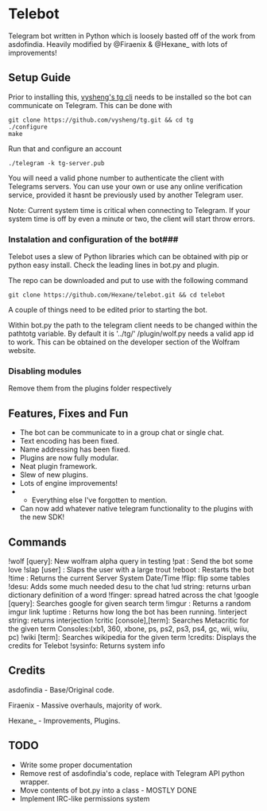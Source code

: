 Telebot
===================

Telegram bot written in Python which is loosely basted off of the work from asdofindia. Heavily modified by @Firaenix & @Hexane_ with lots of improvements!


## Setup Guide ##

Prior to installing this, [vysheng's tg cli](http://github.com/vysheng/tg) needs to be installed so the bot can communicate on Telegram. This can be done with
    
    git clone https://github.com/vysheng/tg.git && cd tg
    ./configure
    make

Run that and configure an account
    
    ./telegram -k tg-server.pub

You will need a valid phone number to authenticate the client with Telegrams servers. You can use your own or use any online verification service, provided it hasnt be previously used by another Telegram user.

Note: Current system time is critical when connecting to Telegram. If your system time is off by even a minute or two, the client will start throw errors.    

### Instalation and configuration of the bot###

Telebot uses a slew of Python libraries which can be obtained with pip or python easy install. Check the leading lines in bot.py and plugin.

The repo can be downloaded and put to use with the following command
    
    git clone https://github.com/Hexane/telebot.git && cd telebot

A couple of things need to be edited prior to starting the bot.    

Within bot.py the path to the telegram client needs to be changed within the pathtotg variable. By default it is '../tg/'
/plugin/wolf.py needs a valid app id to work. This can be obtained on the developer section of the Wolfram website.

### Disabling modules ###
Remove them from the plugins folder respectively

## Features, Fixes and Fun ##
  
* The bot can be communicate to in a group chat or single chat. 
* Text encoding has been fixed.
* Name addressing has been fixed.
* Plugins are now fully modular.
* Neat plugin framework.
* Slew of new plugins.
* Lots of engine improvements!
* + Everything else I've forgotten to mention.
* Can now add whatever native telegram functionality to the plugins with the new SDK!

## Commands ##

!wolf [query]: New wolfram alpha query in testing
!pat : Send the bot some love
!slap [user] : Slaps the user with a large trout
!reboot : Restarts the bot
!time : Returns the current Server System Date/Time
!flip: flip some tables
!desu: Adds some much needed desu to the chat
!ud string: returns urban dictionary definition of a word
!finger: spread hatred across the chat
!google [query]: Searches google for given search term
!imgur : Returns a random imgur link
!uptime : Returns how long the bot has been running.
!interject string: returns interjection
!critic [console],[term]: Searches Metacritic for the given term 
Consoles:(xb1, 360, xbone, ps, ps2, ps3, ps4, gc, wii, wiiu, pc)
!wiki [term]: Searches wikipedia for the given term
!credits: Displays the credits for Telebot
!sysinfo: Returns system info


## Credits ##

asdofindia - Base/Original code.

Firaenix - Massive overhauls, majority of work. 

Hexane_ - Improvements, Plugins.

## TODO ##
- Write some proper documentation
- Remove rest of asdofindia's code, replace with Telegram API python wrapper. 
- Move contents of bot.py into a class - MOSTLY DONE
- Implement IRC-like permissions system
